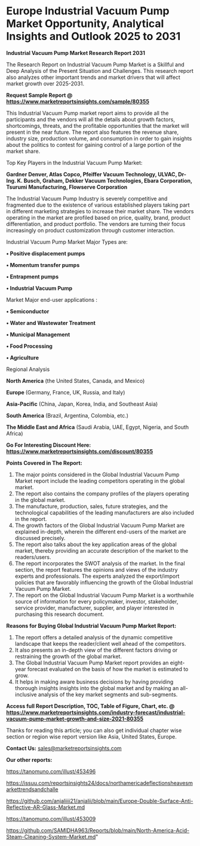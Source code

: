 # Europe Industrial Vacuum Pump Market Opportunity, Analytical Insights and Outlook 2025 to 2031

<strong>Industrial Vacuum Pump Market Research Report 2031</strong>

The Research Report on Industrial Vacuum Pump Market is a Skillful and Deep Analysis of the Present Situation and Challenges. This research report also analyzes other important trends and market drivers that will affect market growth over 2025-2031.

<strong>Request Sample Report @ <a href=https://www.marketreportsinsights.com/sample/80355>https://www.marketreportsinsights.com/sample/80355</a></strong>

This Industrial Vacuum Pump market report aims to provide all the participants and the vendors will all the details about growth factors, shortcomings, threats, and the profitable opportunities that the market will present in the near future. The report also features the revenue share, industry size, production volume, and consumption in order to gain insights about the politics to contest for gaining control of a large portion of the market share.

Top Key Players in the Industrial Vacuum Pump Market:

<strong>Gardner Denver, Atlas Copco, Pfeiffer Vacuum Technology, ULVAC, Dr-Ing. K. Busch, Graham, Dekker Vacuum Technologies, Ebara Corporation, Tsurumi Manufacturing, Flowserve Corporation</strong>

The Industrial Vacuum Pump Industry is severely competitive and fragmented due to the existence of various established players taking part in different marketing strategies to increase their market share. The vendors operating in the market are profiled based on price, quality, brand, product differentiation, and product portfolio. The vendors are turning their focus increasingly on product customization through customer interaction.

Industrial Vacuum Pump Market Major Types are:

<strong>• Positive displacement pumps

• Momentum transfer pumps

• Entrapment pumps

• Industrial Vacuum Pump</strong>

Market Major end-user applications :

<strong>• Semiconductor

• Water and Wastewater Treatment

• Municipal Management

• Food Processing

• Agriculture</strong>

Regional Analysis

</u><strong><b>North America</b></strong> (the United States, Canada, and Mexico)

<strong><b>Europe </b></strong>(Germany, France, UK, Russia, and Italy)

<strong><b>Asia-Pacific</b></strong> (China, Japan, Korea, India, and Southeast Asia)

<strong><b>South America</b></strong> (Brazil, Argentina, Colombia, etc.)

<strong><b>The Middle East and Africa</b></strong> (Saudi Arabia, UAE, Egypt, Nigeria, and South Africa)

<strong>Go For Interesting Discount Here: <a href=https://www.marketreportsinsights.com/discount/80355>https://www.marketreportsinsights.com/discount/80355</a></strong>

<strong>Points Covered in The Report:</strong>
<ol>
  <li>The major points considered in the Global Industrial Vacuum Pump Market report include the leading competitors operating in the global market.</li>
  <li>The report also contains the company profiles of the players operating in the global market.</li>
  <li>The manufacture, production, sales, future strategies, and the technological capabilities of the leading manufacturers are also included in the report.</li>
  <li>The growth factors of the Global Industrial Vacuum Pump Market are explained in-depth, wherein the different end-users of the market are discussed precisely.</li>
  <li>The report also talks about the key application areas of the global market, thereby providing an accurate description of the market to the readers/users.</li>
  <li>The report incorporates the SWOT analysis of the market. In the final section, the report features the opinions and views of the industry experts and professionals. The experts analyzed the export/import policies that are favorably influencing the growth of the Global Industrial Vacuum Pump Market.</li>
  <li>The report on the Global Industrial Vacuum Pump Market is a worthwhile source of information for every policymaker, investor, stakeholder, service provider, manufacturer, supplier, and player interested in purchasing this research document.</li>
</ol>
<strong>Reasons for Buying Global Industrial Vacuum Pump Market Report:</strong>

<ol>
  <li>The report offers a detailed analysis of the dynamic competitive landscape that keeps the reader/client well ahead of the competitors.</li>
  <li>It also presents an in-depth view of the different factors driving or restraining the growth of the global market.</li>
  <li>The Global Industrial Vacuum Pump Market report provides an eight-year forecast evaluated on the basis of how the market is estimated to grow.</li>
  <li>It helps in making aware business decisions by having providing thorough insights insights into the global market and by making an all-inclusive analysis of the key market segments and sub-segments.</li>
</ol>
<strong>Access full Report Description, TOC, Table of Figure, Chart, etc. @ <a href=https://www.marketreportsinsights.com/industry-forecast/industrial-vacuum-pump-market-growth-and-size-2021-80355>https://www.marketreportsinsights.com/industry-forecast/industrial-vacuum-pump-market-growth-and-size-2021-80355</a></strong>


Thanks for reading this article; you can also get individual chapter wise section or region wise report version like Asia, United States, Europe.

<strong>Contact Us:</strong>
sales@marketreportsinsights.com

<strong>Our other reports:</strong>

<a href=https://tanomuno.com/illust/453496>https://tanomuno.com/illust/453496</a>

<a href=https://issuu.com/reportsinsights24/docs/northamericadeflectionsheavesmarkettrendsandchalle>https://issuu.com/reportsinsights24/docs/northamericadeflectionsheavesmarkettrendsandchalle</a>

<a href=https://github.com/anjaliiii21/anjalii/blob/main/Europe-Double-Surface-Anti-Reflective-AR-Glass-Market.md>https://github.com/anjaliiii21/anjalii/blob/main/Europe-Double-Surface-Anti-Reflective-AR-Glass-Market.md</a>

<a href=https://tanomuno.com/illust/453009>https://tanomuno.com/illust/453009</a>

<a href=https://github.com/SAMIDHA963/Reports/blob/main/North-America-Acid-Steam-Cleaning-System-Market.md>https://github.com/SAMIDHA963/Reports/blob/main/North-America-Acid-Steam-Cleaning-System-Market.md</a>"

